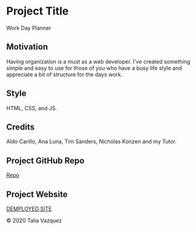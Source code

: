# Project Title

Work Day Planner

## Motivation

Having organization is a must as a web developer. I've created something simple and easy to use for those of you who have a busy life style and appreciate a bit of structure for the days work.

## Style

HTML, CSS, and JS.

## Credits

Aldo Carillo, Ana Luna, Tim Sanders, Nicholas Konzen and my Tutor.

## Project GitHub Repo

<a href="https://github.com/taliavazquez/Third-Party-APIs-Scheduler"><bold>Repo</bold></a>

## Project Website

<a href="https://taliavazquez.github.io/Third-Party-APIs-Scheduler/"><bold>DEMPLOYED SITE</bold></a>

© 2020 Talia Vazquez
